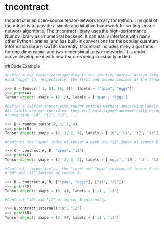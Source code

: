 # tncontract
tncontract is an open-source tensor-network library for Python. The goal of tncontract is to provide a simple and intuitive framework for writing tensor-network algorithms. The tncontract library uses the high-performance Numpy library as a numerical backend. It can easily interface with many other Python libraries, and has built-in conversions for the popular quantum information library: QuTiP. Currently, tncontract includes many algorithms for one-dimensional and two-dimensional tensor networks. It is under active development with new features being constantly added. 

##Code Example

```python
#Define a 2x2 tensor corresponding to the identity matrix. Assign labels "spam"
#and "eggs" to, respectively, the first and second indices of the tensor

>>> A = Tensor([[1, 0], [0, 1]], labels = ["spam", "eggs"])
>>> print(A)
Tensor object: shape = (2, 2), labels = ['spam', 'eggs']

#Define a 2x3x2x4 tensor with random entries without specifying labels. 
#As labels are not specified, they will be assigned automatically using the
#convention "i0", "i1", "i2", ...

>>> B = random_tensor(2, 3, 2, 4)
>>> print(B)
Tensor object: shape = (2, 3, 2, 4), labels = ['i0', 'i1', 'i2', 'i3']

#Contract the "spam" index of tensor A with the "i2" index of tensor B.

>>> C = contract(A, B, "spam", "i2")
>>> print(C)
Tensor object: shape = (2, 2, 3, 4), labels = ['eggs', 'i0', 'i1', 'i3']

#Contract, respectively,  the "spam" and "eggs" indices of tensor A with the 
#"i0" and "i2" indices of tensor B.

>>> D = contract(A, B, ["spam", "eggs"], ["i0", "i2"])
>>> print(D)
Tensor object: shape = (3, 4), labels = ['i1', 'i3']

#Contract "i0" and "i2" of tensor B internally. 

>>> B.contract_internal("i0", "i2")
>>> print(B)
Tensor object: shape = (3, 4), labels = ['i1', 'i3']
```
